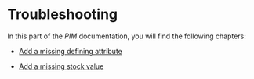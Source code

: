# Troubleshooting

In this part of the *PIM* documentation, you will find the following chapters:

- [Add a missing defining attribute](./01_MissingDefiningAttributes.md)

- [Add a missing stock value](./03_MissingStockValue.md)


[comment]: <> (Add, if working: Edit a limited number of decimal places)
